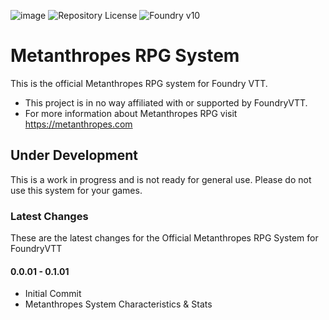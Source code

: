 ![image](https://content.invisioncic.com/e290497/monthly_2022_12/01.jpg.10f501a62b5254cef6f04d9f87c8b52d.jpg)
![Repository License](https://img.shields.io/github/license/legitamine/metanthropes-system)
![Foundry v10](https://img.shields.io/badge/foundry-v10-green)

# Metanthropes RPG System
This is the official Metanthropes RPG system for Foundry VTT.

- This project is in no way affiliated with or supported by FoundryVTT.
- For more information about Metanthropes RPG visit https://metanthropes.com

## Under Development

This is a work in progress and is not ready for general use. Please do not use this system for your games.

### Latest Changes

These are the latest changes for the Official Metanthropes RPG System for FoundryVTT
#### 0.0.01 - 0.1.01
- Initial Commit
- Metanthropes System Characteristics & Stats
